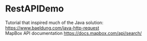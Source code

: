 # RestAPIDemo

Tutorial that inspired much of the Java solution: https://www.baeldung.com/java-http-request
<br>
MapBox API documentation https://docs.mapbox.com/api/search/
